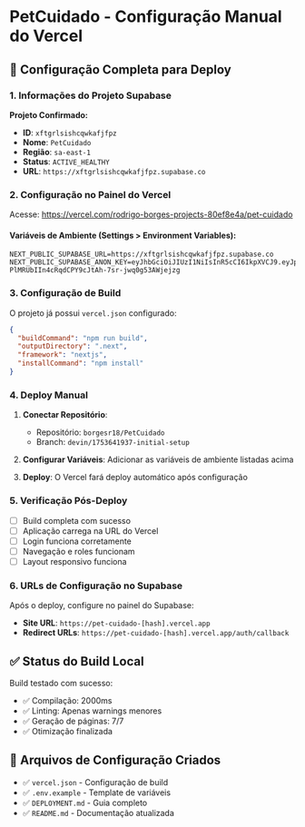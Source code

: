 # PetCuidado - Configuração Manual do Vercel

## 🚀 Configuração Completa para Deploy

### 1. Informações do Projeto Supabase

**Projeto Confirmado:**
- **ID**: `xftgrlsishcqwkafjfpz`
- **Nome**: `PetCuidado`
- **Região**: `sa-east-1`
- **Status**: `ACTIVE_HEALTHY`
- **URL**: `https://xftgrlsishcqwkafjfpz.supabase.co`

### 2. Configuração no Painel do Vercel

Acesse: https://vercel.com/rodrigo-borges-projects-80ef8e4a/pet-cuidado

#### Variáveis de Ambiente (Settings > Environment Variables):

```
NEXT_PUBLIC_SUPABASE_URL=https://xftgrlsishcqwkafjfpz.supabase.co
NEXT_PUBLIC_SUPABASE_ANON_KEY=eyJhbGciOiJIUzI1NiIsInR5cCI6IkpXVCJ9.eyJpc3MiOiJzdXBhYmFzZSIsInJlZiI6InhmdGdybHNpc2hjcXdrYWZqZnB6Iiwicm9sZSI6ImFub24iLCJpYXQiOjE3NTM2NDE5NDgsImV4cCI6MjA2OTIxNzk0OH0.-PlMRUbIIn4cRqdCPY9cJtAh-7sr-jwq0g53AWjejzg
```

### 3. Configuração de Build

O projeto já possui `vercel.json` configurado:
```json
{
  "buildCommand": "npm run build",
  "outputDirectory": ".next",
  "framework": "nextjs",
  "installCommand": "npm install"
}
```

### 4. Deploy Manual

1. **Conectar Repositório**: 
   - Repositório: `borgesr18/PetCuidado`
   - Branch: `devin/1753641937-initial-setup`

2. **Configurar Variáveis**: Adicionar as variáveis de ambiente listadas acima

3. **Deploy**: O Vercel fará deploy automático após configuração

### 5. Verificação Pós-Deploy

- [ ] Build completa com sucesso
- [ ] Aplicação carrega na URL do Vercel
- [ ] Login funciona corretamente
- [ ] Navegação e roles funcionam
- [ ] Layout responsivo funciona

### 6. URLs de Configuração no Supabase

Após o deploy, configure no painel do Supabase:
- **Site URL**: `https://pet-cuidado-[hash].vercel.app`
- **Redirect URLs**: `https://pet-cuidado-[hash].vercel.app/auth/callback`

## ✅ Status do Build Local

Build testado com sucesso:
- ✅ Compilação: 2000ms
- ✅ Linting: Apenas warnings menores
- ✅ Geração de páginas: 7/7
- ✅ Otimização finalizada

## 📁 Arquivos de Configuração Criados

- ✅ `vercel.json` - Configuração de build
- ✅ `.env.example` - Template de variáveis
- ✅ `DEPLOYMENT.md` - Guia completo
- ✅ `README.md` - Documentação atualizada
